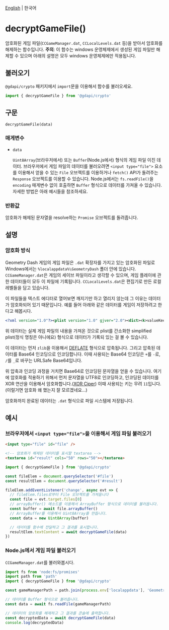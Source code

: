 [English](../en/decryptGameFile.md) | 한국어

# decryptGameFile()

암호화된 게임 파일(`CCGameManager.dat`, `CCLocalLevels.dat` 등)을 받아서 암호화를 해제하는 함수입니다. __주의__: 이 함수는 windows 운영체제에서 생성된 게임 파일만 해제할 수 있으며 아래의 설명은 모두 windows 운영체제에만 적용됩니다.

## 불러오기

`@gdapi/crypto` 패키지에서 `import`문을 이용해서 함수를 불러오세요.
```js
import { decryptGameFile } from '@gdapi/crypto'
```

## 구문

```
decryptGameFile(data)
```

### 매게변수

- `data`

  `Uint8Array`(브라우저에서) 또는 `Buffer`(Node.js에서) 형식의 게임 파일 이진 데이터. 브라우저에서 게임 파일의 데이터를 불러오려면 `<input type="file">` 요소를 이용해서 얻을 수 있는 `File` 오브젝트를 이용하거나 `fetch()` API가 돌려주는 `Response` 오브젝트를 이용할 수 있습니다. Node.js에서는 `fs.readFile()`을 `encoding` 매게변수 없이 호출하면 `Buffer` 형식으로 데이터를 가져올 수 있습니다. 자세한 방법은 아래 예시들을 참조하세요.

### 반환값

암호화가 해제된 문자열을 resolve하는 `Promise` 오브젝트를 돌려줍니다.

## 설명

### 암호화 방식

Geometry Dash 게임의 게임 파일은 `.dat` 확장자를 가지고 있는 암호화된 파일로 Windows에서는 `%localappdata%\GeometryDash` 폴더 안에 있습니다. `CCGameManager.dat`은 게임의 세이브 파일이라고 생각할 수 있으며, 게임 플레이에 관한 데이터들이 모두 이 파일에 기록됩니다. `CCLocalLevels.dat`은 편집기로 만든 로컬 레벨들을 담고 있습니다.

이 파일들을 텍스트 에디터로 열어보면 깨지기만 하고 열리지 않는데 그 이유는 데이터가 암호화되어 있기 때문입니다. 예를 들어 아래와 같은 데이터를 게임이 저장하려고 한다고 해봅시다.

```xml
<?xml version="1.0"?><plist version="1.0" gjver="2.0"><dict><k>valueKeeper</k><d><k>gv_0002</k><s>1</s><k>gv_0001</k><s>1</s><k>gv_0026</k><s>1</s><k>gv_0027</k><s>1</s><k>gv_0023</k><s>1</s><k>gv_0038</k><s>1</s><k>gv_0043</k><s>1</s><k>gv_0044</k><s>1</s><k>gv_0050</k><s>2</s><k>gv_0049</k><s>6</s><k>gv_0046</k><s>1</s><k>gv_0036</k><s>1</s><k>gv_0030</k><s>1</s><k>gv_0019</k><s>1</s><k>gv_0013</k><s>1</s><k>gv_0018</k><s>1</s></d><k>unlockValueKeeper</k><d /><k>customObjectDict</k><d /><k>bg…<k>GS_5</k><d /><k>GS_6</k><d /><k>GS_7</k><d /><k>GS_23</k><d /><k>GS_8</k><d /><k>GS_9</k><d /><k>GS_10</k><d /><k>GS_16</k><d /><k>GS_17</k><d /><k>GS_18</k><d /><k>GS_24</k><d /><k>GS_11</k><d /><k>GS_22</k><d /><k>GS_25</k><d /><k>GS_12</k><d /><k>GS_15</k><d /><k>GS_14</k><d /><k>GS_19</k><d /><k>GS_21</k><d /><k>MDLM_001</k><d /><k>KBM_001</k><d /><k>KBM_002</k><d /><k>showSongMarkers</k><t /><k>clickedEditor</k><t /><k>binaryVersion</k><i>35</i><k>resolution</k><i>-1</i></dict></plist>
```

위 데이터는 실제 게임 파일의 내용을 가져온 것으로 plist를 간소화한 simplified plist(정식 명칭은 아니에요) 형식으로 데이터가 기록되 있는 걸 볼 수 있습니다.

이 데이터는 먼저 `zlib`을 이용해서 [DEFLATE](https://en.wikipedia.org/wiki/Deflate) 형식으로 압축됩니다. 그리고 압축된 데이터를 Base64 인코딩으로 인코딩합니다. 이때 사용되는 Base64 인코딩은 `+`를 `-`로, `/`를 `_`로 바꾸는 URLSafe Base64입니다.

위 압축과 인코딩 과정을 거치면 Base64로 인코딩된 문자열을 얻을 수 있습니다. 여기에 암호화를 적용하기 위해서 먼저 문자열을 UTF8로 인코딩하고, 인코딩된 데이터를 XOR 연산을 이용해서 암호화합니다.([XOR Ciper](https://en.wikipedia.org/wiki/XOR_cipher)) 이때 사용되는 키는 무려 `11`입니다. (이럴거면 암호화 왜 했는지 잘 모르겠네요...)

암호화까지 완료된 데이터는 `.dat` 형식으로 파일 시스템에 저장됩니다.

## 예시
### 브라우저에서 `<input type="file">`을 이용해서 게임 파일 불러오기

```html
<input type="file" id="file" />

<!-- 암호화가 해제된 데이터를 표시할 textarea -->
<textarea id="result" cols="50" rows="50"></textarea>
```

```js
import { decryptGameFile } from '@gdapi/crypto'

const fileElem = document.querySelector('#file')
const resultElem = document.querySelector('#result')

fileElem.addEventListener('change', async evt => {
  // fileElem.files로부터 File 오브젝트를 가져옵니다
  const file = evt.target.files[0]
  // arrayBuffer() 메소드를 이용해서 ArrayBuffer 형식으로 데이터를 불러옵니다.
  const buffer = await file.arrayBuffer()
  // ArrayBuffer를 이용해서 Uint8Array를 만듭니다.
  const data = new Uint8Array(buffer)

  // 데이터를 함수에 전달하고 그 결과를 표시합니다.
  resultElem.textContent = await decryptGameFile(data)
})
```

### Node.js에서 게임 파일 불러오기
`CCGameManager.dat`를 불러와봅시다.
```js
import fs from 'node:fs/promises'
import path from 'path'
import { decryptGameFile } from '@gdapi/crypto'

const gameManagerPath = path.join(process.env['localappdata'], 'GeometryDash', 'CCGameManager.dat')

// 데이터를 Buffer 형식으로 불러옵니다.
const data = await fs.readFile(gameManagerPath)

// 데이터의 암호화를 해제하고 그 결과를 콘솔에 출력합니다.
const decryptedData = await decryptGameFile(data)
console.log(decryptedData)
```
